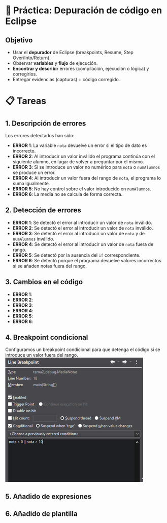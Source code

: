 
# 🐞 Práctica: Depuración de código en Eclipse

## Objetivo

* Usar el **depurador** de Eclipse (breakpoints, Resume, Step Over/Into/Return).
* Observar **variables** y **flujo** de ejecución.
* **Encontrar y describir** errores (compilación, ejecución o lógica) y corregirlos.
* Entregar evidencias (capturas) + código corregido.

# 📋 Tareas

## 1. Descripción de errores

Los errores detectados han sido:
- **ERROR 1**: La variable `nota` devuelve un error si el tipo de dato es incorrecto.
- **ERROR 2**: Al introducir un valor inválido el programa continúa con el siguiente alumno, en lugar de volver a preguntar por el mismo.
- **ERROR 3**: Si se introduce un valor no numérico para `nota` o `numAlumnos` se produce un error.
- **ERROR 4**: Al introducir un valor fuera del rango de `nota`, el programa lo suma igualmente.
- **ERROR 5**: No hay control sobre el valor introducido en `numAlumnos`.
- **ERROR 6**: La media no se calcula de forma correcta.

## 2. Detección de errores
- **ERROR 1**: Se detectó el error al introducir un valor  de `nota` inválido.
- **ERROR 2**:  Se detectó el error al introducir un valor  de `nota` inválido.
- **ERROR 3**: Se detectó el error al introducir un valor  de `nota` y de `numAlumnos` inválido.
- **ERROR 4**: Se detectó el error al introducir un valor  de `nota` fuera de rango.
- **ERROR 5**: Se detectó por la ausencia del `if` correspondiente.
- **ERROR 6**: Se detectó porque el programa devuelve valores incorrectos si se añaden notas fuera del rango.
  
## 3. Cambios en el código
- **ERROR 1**:
- **ERROR 2**:
- **ERROR 3**:
- **ERROR 4**: 
- **ERROR 5**:
- **ERROR 6**:

## 4. Breakpoint condicional

Configuramos un breakpoint condicional para que detenga el código si se introduce un valor fuera del rango.
![Breakpoint condicional](capturas/ConditionalBreakpoint.png)

## 5. Añadido de expresiones



## 6. Añadido de plantilla


